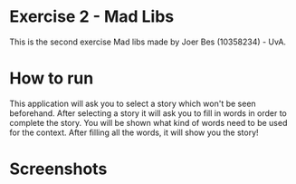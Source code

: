 # Exercise 2 - Mad Libs
This is the second exercise Mad libs made by Joer Bes (10358234) - UvA.

# How to run
This application will ask you to select a story which won't be seen beforehand. After selecting a story it will ask you to fill in words in order to complete the story. You will be shown what kind of words need to be used for the context. After filling all the words, it will show you the story!

# Screenshots

